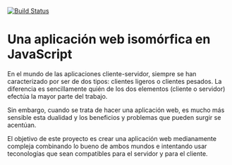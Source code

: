 [![Build Status](https://travis-ci.org/exacs/isomorphic-messenger.svg?branch=master)](https://travis-ci.org/exacs/isomorphic-messenger)

# Una aplicación web isomórfica en JavaScript

En el mundo de las aplicaciones cliente-servidor, siempre se han caracterizado
por ser de dos tipos: clientes ligeros o clientes pesados. La diferencia es
sencillamente quién de los dos elementos (cliente o servidor) efectúa la mayor
parte del trabajo.

Sin embargo, cuando se trata de hacer una aplicación web, es mucho más sensible
esta dualidad y los beneficios y problemas que pueden surgir se acentúan.

El objetivo de este proyecto es crear una aplicación web medianamente compleja
combinando lo bueno de ambos mundos e intentando usar teconologías que sean
compatibles para el servidor y para el cliente.
